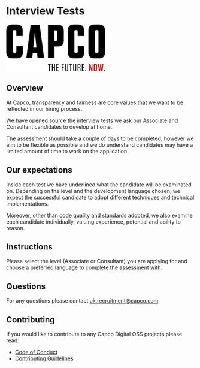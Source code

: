 # Interview Tests

![Capco](assets/capco_logo.jpg)

## Overview

At Capco, transparency and fairness are core values that we want to be reflected in our hiring process.

We have opened source the interview tests we ask our Associate and Consultant candidates to develop at home.

The assessment should take a couple of days to be completed, however we aim to be flexible as possible and we do understand candidates may have a limited amount of time to work on the application.   

## Our expectations

Inside each test we have underlined what the candidate will be examinated on. Depending on the level and the development language chosen, we expect the successful candidate to adopt different techniques and technical implementations.

Moreover, other than code quality and standards adopted, we also examine each candidate individually, valuing experience, potential and ability to reason.

## Instructions

Please select the level (Associate or Consultant) you are applying for and choose a preferred language to complete the assessment with.

## Questions

For any questions please contact uk.recruitment@capco.com

## Contributing

If you would like to contribute to any Capco Digital OSS projects please read:

* [Code of Conduct](https://github.com/capcodigital/.github/blob/master/CODE_OF_CONDUCT.md)
* [Contributing Guidelines](https://github.com/capcodigital/.github/blob/master/CONTRIBUTING.md)
